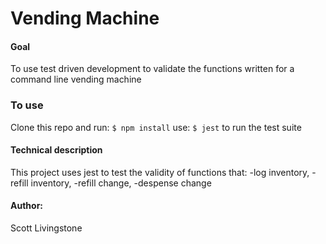 # Vending Machine

#### Goal

To use test driven development to validate the functions written for a command line vending machine

### To use

Clone this repo and run: `$ npm install`
use: `$ jest` to run the test suite

#### Technical description

This project uses jest to test the validity of functions that:
-log inventory,
-refill inventory,
-refill change,
-despense change

#### Author:

Scott Livingstone
